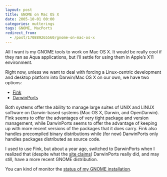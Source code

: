 ```yaml
---
layout: post
title: GNOME on Mac OS X
date: 2005-10-01 00:00
categories: mutterings
tags: GNOME, MacPorts
redirect_from:
  - /post/170889265560/gnome-on-mac-os-x
---
```

All I want is my GNOME tools to work on Mac OS X. It would be really cool if they ran as Aqua applications, but I&rsquo;ll settle for using them in Apple&rsquo;s X11 environment.

Right now, unless we want to deal with forcing a Linux-centric development and desktop platform into Darwin/Mac OS X on our own, we have two options:

* [Fink](http://fink.sourceforge.net/)</li>
* [DarwinPorts](http://darwinports.opendarwin.org/)

Both systems offer the ability to manage large suites of UNIX and LINUX software on Darwin-based systems (Mac OS X, Darwin, and OpenDarwin). Fink seems to offer the advantages of very tight package and version management, while DarwinPorts seems to offer the advantage of keeping up with more recent versions of the packages that it does carry. Fink also handles precompiled binary distributions while (for now) DarwinPorts only handles packages distributed as source code.

I used to use Fink, but about a year ago, switched to DarwinPorts when I realized that (despite what the [site claims](http://darwinports.opendarwin.org/dports/)) DarwinPorts really did, and may still, have a more recent GNOME distribution.

You can kind of monitor the [status of my GNOME installation](http://homepage.mac.com/rhwood/gnome/darwinports.html).
